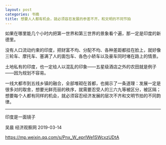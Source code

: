 ```yaml
---
layout: post
categories: 书摘
title: 想要人人都有机会，就必须容忍发展的参差不齐，和文明的不同节拍
---
```


如果在哪里能几个小时内把第一世界和第三世界的景象看个遍，那一定是印度的新德里。

没有人口流动约束的印度，把财富不均、分配不均、各种差距都挂在脸上，就好像三轮车、摩托车、塞满了人的面包车、各色小轿车以及豪车同时堵在路上的情景。

土地私有的印度，也一定给人以混乱的印象——五星级酒店之外的农田就是例子——因为规划不容易。

一线大都市到五线乡镇的融合，全部堆砌在首都，也揭示了一条道理：发展一定是很多对的取舍，想要光鲜亮丽的秩序，就需要忍受人的三六九等被区分，被区隔；想要每个人都有同样的机会，就必须容忍经济发展的层次不齐和文明节拍的不同韵律。

---

印度是一面镜子

吴晨  经济观察网  2019-03-14

https://mp.weixin.qq.com/s/Pnx_W_eprlWe1SWcxzUDtA